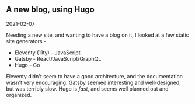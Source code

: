 
## A new blog, using Hugo

2021-02-07

Needing a new site, and wanting to have a blog on it, I looked at a few static site generators -

- Eleventy (11ty) - JavaScript
- Gatsby - React/JavaScript/GraphQL
- Hugo - Go

Eleventy didn't seem to have a good architecture, and the documentation wasn't very encouraging. Gatsby seemed interesting and well-designed, but was terribly slow. Hugo is _fast_, and seems well planned out and organized.

<!-- compare github stars, codebase size -->      

